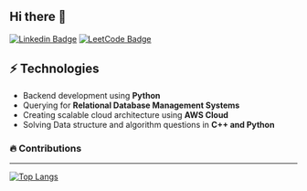 ## Hi there 👋
[![Linkedin Badge](https://img.shields.io/badge/-LinkedIn-blue?style=flat-square&logo=Linkedin&logoColor=white&link=www.linkedin.com/in/javasxz/)](https://www.linkedin.com/in/javasxz/)
[![LeetCode Badge](https://img.shields.io/badge/dynamic/json?style=flat-square&labelColor=black&color=%23ffa116&label=Solved&query=solvedOverTotal&url=https%3A%2F%2Fleetcode-badge.vercel.app%2Fapi%2Fusers%2Fjavasxz&logo=leetcode&logoColor=yellow)](https://leetcode.com/javasxz/)


## ⚡ Technologies
- Backend development using **Python**
- Querying for **Relational Database Management Systems**
- Creating scalable cloud architecture using **AWS Cloud**
- Solving Data structure and algorithm questions in **C++ and Python**


### 🔥 Contributions
---
[![Top Langs](https://github-readme-stats.vercel.app/api/top-langs/?username=javasxz&theme=dark&border_radius=3.5&card_width=450)](https://github.com/anuraghazra/github-readme-stats)
